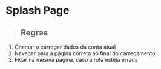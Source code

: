 # Splash Page

> ## Regras
1. Chamar o carregar dados da conta atual
2. Navegar para a página correta ao final do carregamento
3. Ficar na mesma página, caso a rota esteja errada